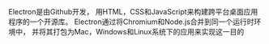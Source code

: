 Electron是由Github开发，
用HTML，CSS和JavaScript来构建跨平台桌面应用程序的一个开源库。 
Electron通过将Chromium和Node.js合并到同一个运行时环境中，
并将其打包为Mac，Windows和Linux系统下的应用来实现这一目的